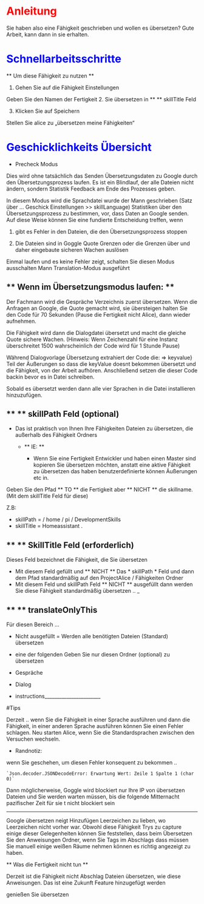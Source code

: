 
# <Span style = "color: #ff0000;"> <strong> Anleitung </span> </strong>

Sie haben also eine Fähigkeit geschrieben und wollen es übersetzen? Gute Arbeit, kann dann in sie erhalten.

# <Span style = "color: #0000FF;"> <strong> Schnellarbeitsschritte </span> </strong>

** Um diese Fähigkeit zu nutzen **

1. Gehen Sie auf die Fähigkeit Einstellungen

Geben Sie den Namen der Fertigkeit 2. Sie übersetzen in ** ** skillTitle Feld

3. Klicken Sie auf Speichern

Stellen Sie alice zu „übersetzen meine Fähigkeiten“

# <Span style = "color: #0000FF;"> <strong> Geschicklichkeits Übersicht </span> </strong>

- Precheck Modus
 
Dies wird ohne tatsächlich das Senden Übersetzungsdaten zu Google durch den Übersetzungsprozess laufen.
Es ist ein Blindlauf, der alle Dateien nicht ändern, sondern Statistik Feedback am Ende des Prozesses geben.

In diesem Modus wird die Sprachdatei wurde der Mann geschrieben (Satz über ... Geschick Einstellungen >> skillLanguage) Statistiken über den Übersetzungsprozess zu bestimmen,
vor, dass Daten an Google senden. Auf diese Weise können Sie eine fundierte Entscheidung treffen, wenn

1. gibt es Fehler in den Dateien, die den Übersetzungsprozess stoppen

2. Die Dateien sind in Goggle Quote Grenzen oder die Grenzen über und daher eingebaute sicheren Wachen auslösen

Einmal laufen und es keine Fehler zeigt, schalten Sie diesen Modus ausschalten Mann Translation-Modus ausgeführt


## ** Wenn im Übersetzungsmodus laufen: **

Der Fachmann wird die Gespräche Verzeichnis zuerst übersetzen. Wenn die Anfragen an Google, die Quote gemacht wird, sie übersteigen
halten Sie den Code für 70 Sekunden (Pause die Fertigkeit nicht Alice), dann wieder aufnehmen.

Die Fähigkeit wird dann die Dialogdatei übersetzt und macht die gleiche Quote sichere Wachen. (Hinweis: Wenn Zeichenzahl
für eine Instanz überschreitet 1500 wahrscheinlich der Code wird für 1 Stunde Pause)

Während Dialogvorlage Übersetzung extrahiert der Code die: => keyvalue} Teil der Äußerungen
so dass die keyValue doesnt bekommen übersetzt und die Fähigkeit, von der Arbeit aufhören. Anschließend setzen die dieser Code backin
bevor es in Datei schreiben.

Sobald es übersetzt werden dann alle vier Sprachen in die Datei installieren hinzuzufügen.

## ** ** skillPath Feld (optional)

- Das ist praktisch von Ihnen Ihre Fähigkeiten Dateien zu übersetzen, die außerhalb des Fähigkeit Ordners

  - ** IE: **
 
    - Wenn Sie eine Fertigkeit Entwickler und haben einen Master sind kopieren Sie übersetzen möchten, anstatt eine aktive Fähigkeit zu übersetzen
das haben benutzerdefinierte können Äußerungen etc in.

Geben Sie den Pfad ** TO ** die Fertigkeit aber ** NICHT ** die skillname. (Mit dem skillTitle Feld für diese)

Z.B:

- skillPath = / home / pi / DevelopmentSkills
- skillTitle = Homeassistant
.

## ** ** SkillTitle Feld (erforderlich)

Dieses Feld bezeichnet die Fähigkeit, die Sie übersetzen

- Mit diesem Feld gefüllt und ** NICHT ** Das * skillPath * Feld und dann dem Pfad standardmäßig auf den ProjectAlice / Fähigkeiten Ordner
- Mit diesem Feld und skillPath Feld ** NICHT ** ausgefüllt dann werden Sie diese Fähigkeit standardmäßig übersetzen ..
_
## ** ** translateOnlyThis

Für diesen Bereich ...

- Nicht ausgefüllt = Werden alle benötigten Dateien (Standard) übersetzen

- eine der folgenden Geben Sie nur diesen Ordner (optional) zu übersetzen
 - Gespräche
 - Dialog
 - instructions_______________________

#Tips

Derzeit .. wenn Sie die Fähigkeit in einer Sprache ausführen und dann die Fähigkeit, in einer anderen Sprache ausführen können Sie einen Fehler schlagen.
Neu starten Alice, wenn Sie die Standardsprachen zwischen den Versuchen wechseln.

- Randnotiz:

 wenn Sie geschehen, um diesen Fehler konsequent zu bekommen ..
 
 `` `Json.decoder.JSONDecodeError: Erwartung Wert: Zeile 1 Spalte 1 (char 0)` ``
 
 Dann möglicherweise, Goggle wird blockiert nur Ihre IP von übersetzen Dateien und Sie werden warten müssen, bis die folgende Mitternacht pazifischer Zeit für sie t nicht blockiert sein

------------------

Google übersetzen neigt Hinzufügen Leerzeichen zu lieben, wo Leerzeichen nicht vorher war. Obwohl diese Fähigkeit Trys zu capture
einige dieser Gelegenheiten können Sie feststellen, dass beim Übersetzen Sie den Anweisungen Ordner, wenn Sie Tags im Abschlags
dass müssen Sie manuell einige weißen Räume nehmen können es richtig angezeigt zu haben.

** Was die Fertigkeit nicht tun **

Derzeit ist die Fähigkeit nicht Abschlag Dateien übersetzen, wie diese Anweisungen. Das ist eine Zukunft Feature hinzugefügt werden

genießen Sie übersetzen